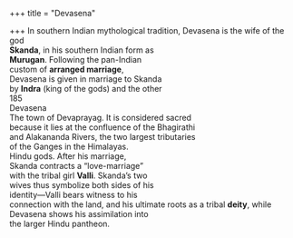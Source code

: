 +++
title = "Devasena"

+++
In southern Indian mythological tradition, Devasena is the wife of the god  
**Skanda**, in his southern Indian form as  
**Murugan**. Following the pan-Indian  
custom of **arranged marriage**,  
Devasena is given in marriage to Skanda  
by **Indra** (king of the gods) and the other  
185  
Devasena  
The town of Devaprayag. It is considered sacred  
because it lies at the confluence of the Bhagirathi  
and Alakananda Rivers, the two largest tributaries  
of the Ganges in the Himalayas.  
Hindu gods. After his marriage,  
Skanda contracts a “love-marriage”  
with the tribal girl **Valli**. Skanda’s two  
wives thus symbolize both sides of his  
identity—Valli bears witness to his  
connection with the land, and his ultimate roots as a tribal **deity**, while  
Devasena shows his assimilation into  
the larger Hindu pantheon.